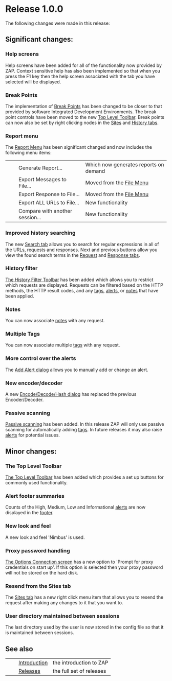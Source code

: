 # Release 1.0.0 #

The following changes were made in this release:

## Significant changes: ##

### Help screens ###

Help screens have been added for all of the functionality now provided by ZAP.
Context sensitive help has also been implemented so that when you press the F1 key then the help screen associated with the tab you have selected will be displayed.

### Break Points ###

The implementation of [Break Points][] has been changed to be closer to that provided by software Integrated Development Environments.
The break point controls have been moved to the new [Top Level Toolbar][].
Break points can now also be set by right clicking nodes in the [Sites][] and [History tabs][].

### Report menu ###

The [Report Menu][] has been significant changed and now includes the following menu items:

<table> 
 <tbody>
  <tr>
   <td>&nbsp;&nbsp;&nbsp;&nbsp;</td>
   <td>Generate Report...</td>
   <td>Which now generates reports on demand</td>
  </tr> 
  <tr>
   <td>&nbsp;&nbsp;&nbsp;&nbsp;</td>
   <td>Export Messages to File...</td>
   <td>Moved from the <a href="HelpUiTlmenuFile" rel="nofollow">File Menu</a></td>
  </tr> 
  <tr>
   <td>&nbsp;&nbsp;&nbsp;&nbsp;</td>
   <td>Export Response to File...</td>
   <td>Moved from the <a href="HelpUiTlmenuFile" rel="nofollow">File Menu</a></td>
  </tr> 
  <tr>
   <td>&nbsp;&nbsp;&nbsp;&nbsp;</td>
   <td>Export ALL URLs to File...</td>
   <td>New functionality</td>
  </tr> 
  <tr>
   <td>&nbsp;&nbsp;&nbsp;&nbsp;</td>
   <td>Compare with another session...</td>
   <td>New functionality</td>
  </tr> 
 </tbody>
</table>

### Improved history searching ###

The new [Search tab][] allows you to search for regular expressions in all of the URLs, requests and responses.
Next and previous buttons allow you view the found search terms in the [Request][] and [Response tabs][].


### History filter ###

[The History Filter Toolbar][History tabs] has been added which allows you to restrict which requests are displayed.
Requests can be filtered based on the HTTP methods, the HTTP result codes, and any [tags][], [alerts][], or [notes][] that have been applied.

### Notes ###

You can now associate [notes][] with any request.

### Multiple Tags ###

You can now associate multiple [tags][] with any request.

### More control over the alerts ###

The [Add Alert dialog][] allows you to manually add or change an alert.

### New encoder/decoder ###

A new [Encode/Decode/Hash dialog][Encode_Decode_Hash dialog] has replaced the previous Encoder/Decoder.

### Passive scanning ###

[Passive scanning][] has been added.
In this release ZAP will only use passive scanning for automatically adding [tags][].
In future releases it may also raise [alerts][] for potential issues.

## Minor changes: ##

### The Top Level Toolbar ###

[The Top Level Toolbar][Top Level Toolbar] has been added which provides a set up buttons for commonly used functionality.

### Alert footer summaries ###

Counts of the High, Medium, Low and Informational [alerts][] are now displayed in the [footer][].

### New look and feel ###

A new look and feel 'Nimbus' is used.

### Proxy password handling ###

[The Options Connection screen][] has a new option to 'Prompt for proxy credentials on start up'.
If this option is selected then your proxy password will not be stored on the hard disk.

### Resend from the Sites tab ###

The [Sites tab][Sites] has a new right click menu item that allows you to resend the request after making any changes to it that you want to.

### User directory maintained between sessions ###

The last directory used by the user is now stored in the config file so that it is maintained between sessions.

## See also ##

<table> 
 <tbody>
  <tr>
   <td>&nbsp;&nbsp;&nbsp;&nbsp;</td>
   <td> <a href="HelpIntro" rel="nofollow">Introduction</a></td>
   <td>the introduction to ZAP</td>
  </tr> 
  <tr>
   <td>&nbsp;&nbsp;&nbsp;&nbsp;</td>
   <td> <a href="HelpReleasesReleases" rel="nofollow">Releases</a></td>
   <td>the full set of releases</td>
  </tr> 
 </tbody>
</table>


[Break Points]: HelpStartConceptsBreakpoints
[Top Level Toolbar]: HelpUiTltoolbar
[Sites]: HelpUiTabsSites
[History tabs]: HelpUiTabsHistory
[Report Menu]: HelpUiTlmenuReport
[Search tab]: HelpUiTabsSearch
[Request]: HelpUiTabsRequest
[Response tabs]: HelpUiTabsResponse
[tags]: HelpStartConceptsTags
[alerts]: HelpStartConceptsAlerts
[notes]: HelpStartConceptsNotes
[Add Alert dialog]: HelpUiDialogsAddalert
[Encode_Decode_Hash dialog]: HelpUiDialogsEnc_dec
[Passive scanning]: HelpStartConceptsPscan
[footer]: HelpUiFooter
[The Options Connection screen]: HelpUiDialogsOptionsConnection